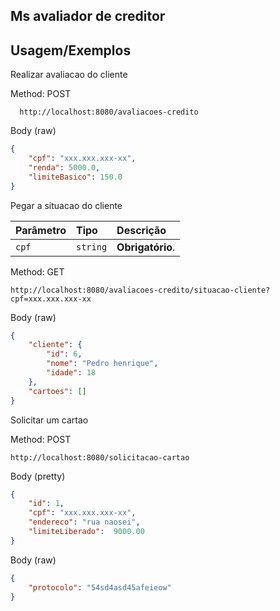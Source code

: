 ## Ms avaliador de creditor 

## Usagem/Exemplos

Realizar avaliacao do cliente

Method: POST
```
  http://localhost:8080/avaliacoes-credito
```
Body (raw)
```JSON
{
    "cpf": "xxx.xxx.xxx-xx",
    "renda": 5000.0,
    "limiteBasico": 150.0
}
```
Pegar a situacao do cliente

| Parâmetro   | Tipo       | Descrição                           |
| :---------- | :--------- | :---------------------------------- |
| `cpf` | `string` | **Obrigatório**. |

Method: GET
```
http://localhost:8080/avaliacoes-credito/situacao-cliente?cpf=xxx.xxx.xxx-xx
```
Body (raw)
```JSON
{
    "cliente": {
        "id": 6,
        "nome": "Pedro henrique",
        "idade": 18
    },
    "cartoes": []
}
```
Solicitar um cartao

Method: POST
```
http://localhost:8080/solicitacao-cartao
```
Body (pretty)
```JSON
{
    "id": 1,
    "cpf": "xxx.xxx.xxx-xx",
    "endereco": "rua naosei",
    "limiteLiberado":  9000.00
}
```

Body (raw)
```JSON
{
    "protocolo": "54sd4asd45afeieow"
}
```
